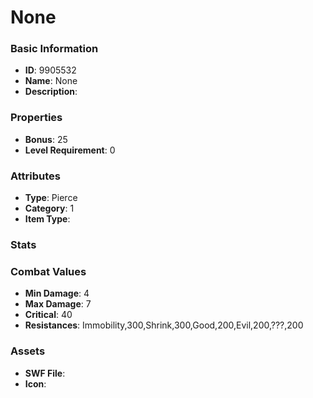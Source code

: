 # None



### Basic Information

- **ID**: 9905532
- **Name**: None
- **Description**: 

### Properties

- **Bonus**: 25
- **Level Requirement**: 0

### Attributes

- **Type**: Pierce
- **Category**: 1
- **Item Type**: 

### Stats


### Combat Values

- **Min Damage**: 4
- **Max Damage**: 7
- **Critical**: 40
- **Resistances**: Immobility,300,Shrink,300,Good,200,Evil,200,???,200

### Assets

- **SWF File**: 
- **Icon**: 

